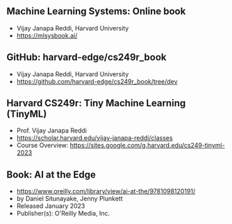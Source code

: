 ## Machine Learning Systems: Online book
* Vijay Janapa Reddi, Harvard University
* https://mlsysbook.ai/ 

## GitHub: harvard-edge/cs249r_book
* Vijay Janapa Reddi, Harvard University
* https://github.com/harvard-edge/cs249r_book/tree/dev 


## Harvard CS249r: Tiny Machine Learning (TinyML)
* Prof. Vijay Janapa Reddi
* https://scholar.harvard.edu/vijay-janapa-reddi/classes
* Course Overview: https://sites.google.com/g.harvard.edu/cs249-tinyml-2023

## Book: AI at the Edge
* https://www.oreilly.com/library/view/ai-at-the/9781098120191/
* by Daniel Situnayake, Jenny Plunkett
* Released January 2023
* Publisher(s): O'Reilly Media, Inc.
